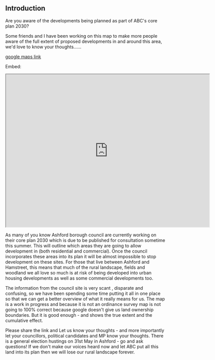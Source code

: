 ## Introduction

Are you aware of the developments being planned as part of ABC's core plan 2030?

Some friends and I have been working on this map to make more people aware of the full extent of proposed developments in and around this area, we'd love to know your thoughts......

[google maps link](https://www.google.co.uk/maps/@51.1074543,0.823524,13z/data=!4m2!6m1!1s1eK9Jhuzd8l9kXB0t355LFvCOJMw)

Embed:

<iframe src="https://www.google.com/maps/d/embed?mid=1eK9Jhuzd8l9kXB0t355LFvCOJMw" width="640" height="480"></iframe>

As many of you know Ashford borough council are currently working on their core plan  2030 which is due to be published for consultation sometime this summer. This will outline which areas they are going to allow development in (both residential and commercial).  Once the council incorporates these areas into its plan it will be almost impossible to stop development on these sites. For those that live between Ashford and Hamstreet, this means that much  of the rural landscape, fields  and woodland we all love so much is at risk of being developed into urban housing developments as well as some commercial developments too. 

The information from the council site is very scant , disparate and confusing, so we have been spending some time putting it all in one place so that we can get a better overview of what it really means for us. The map is a work in progress and because it is not an ordinance survey map is not going to 100% correct because google doesn't give us land ownership boundaries. But it is good enough - and shows the true extent and the cumulative effect.

Please share the link and Let us know your thoughts - and more importantly let your councillors, political candidates and  MP know your thoughts. There is a general election hustings on 31st May in Ashford - go and ask questions! If we don't make our voices heard now and let ABC put all this land into its plan then we will lose our rural landscape forever.

